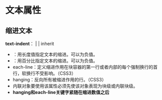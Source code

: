 # 文本属性

## 缩进文本

**text-indent**： <length> | <percentage> | inherit

* <length> ：用长度值指定文本的缩进。可以为负值。
* <percentage>：用百分比指定文本的缩进。可以为负值。
* each-line：定义缩进作用在块容器的第一行或者内部的每个强制换行的首行，软换行不受影响。（CSS3）
* hanging：反向所有被缩进作用的行。（CSS3）
* 内联对象要使用该属性必须先使该对象表现为块级或内联块级。
* **hanging和each-line关键字紧随在缩进数值之后**

